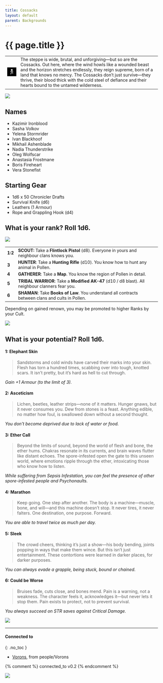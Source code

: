 ```yaml
---
title: Cossacks
layout: default
parent: Backgrounds
---
```


# {{ page.title }}

|                                                                                                           |                                                                                                                                                                                                                                                                                                                                                                        |
| --------------------------------------------------------------------------------------------------------- | ---------------------------------------------------------------------------------------------------------------------------------------------------------------------------------------------------------------------------------------------------------------------------------------------------------------------------------------------------------------------- |
| ![05-CULT-CLANNERS-WHITE-ON-BLACK-320x320](../../imgs/icons/05-CULT-CLANNERS-WHITE-ON-BLACK-320x320.webp) | The steppe is wide, brutal, and unforgiving—but so are the Cossacks. Out here, where the wind howls like a wounded beast and the horizon stretches endlessly, they reign supreme, born of a land that knows no mercy. The Cossacks don’t just survive—they thrive, their blood thick with the cold steel of defiance and their hearts bound to the untamed wilderness. |

![](https://i.imgur.com/Z7QOT6x.png)


## Names

- Kazimir Ironblood
- Sasha Volkov
- Yelena Stormrider
- Ivan Blackhoof
- Mikhail Ashenblade
- Nadia Thunderstrike
- Oleg Wolfscar
- Anastasia Frostmane
- Boris Fireheart
- Vera Stonefist

## Starting Gear

- 1d6 x 50 Chronicler Drafts
- Survival Knife (d6)
- Leathers (1 Armour)
- Rope and Grappling Hook (d4)

## What is your rank? Roll 1d6.

![](https://i.imgur.com/Ptd50Pb.png)

|         |                                                                                                    |
| ------- | -------------------------------------------------------------------------------------------------- |
| **1:2** | **SCOUT:** Take a **Flintlock Pistol** (d8). Everyone in yours and neighbour clans knows you.      |
| **3**   | **HUNTER**: Take a **Hunting Rifle** (d10). You know how to hunt any animal in Pollen.             |
| **4**   | **GATHERER**: Take a **Map**. You know the region of Pollen in detail.                             |
| **5**   | **TRIBAL WARRIOR**: Take a **Modified AK-47** (d10 / d8 blast). All neighbour clanners fear you.   |
| **6**   | **SHAMAN**: Take **Books of Law**. You understand all contracts between clans and cults in Pollen. |

Depending on gained renown, you may be promoted to higher Ranks by your Cult.

![](https://i.imgur.com/VfL8iej.png)

## What is your potential? Roll 1d6.

#### 1: Elephant Skin

> Sandstorms and cold winds have carved their marks into your skin. Flesh has torn a hundred times, scabbing over into tough, knotted scars. It isn’t pretty, but it’s hard as hell to cut through.

*Gain +1 Armour (to the limit of 3).*

#### 2: Asceticism 

> Lichen, beetles, leather strips—none of it matters. Hunger gnaws, but it never consumes you. Dew from stones is a feast. Anything edible, no matter how foul, is swallowed down without a second thought.

*You don't become deprived due to lack of water or food.*

#### 3: Ether Call

> Beyond the limits of sound, beyond the world of flesh and bone, the ether hums. Chakras resonate in its currents, and brain waves flutter like distant echoes. The spore-infested open the gate to this unseen world, where emotions ripple through the ether, intoxicating those who know how to listen.

*While suffering from Sepsis Infestation, you can feel the presence of other spore-infested people and Psychonaults.*

#### 4: Marathon

> Keep going. One step after another. The body is a machine—muscle, bone, and will—and this machine doesn’t stop. It never tires, it never falters. One destination, one purpose. Forward.

*You are able to travel twice as much per day.*

#### 5: Sleek

> The crowd cheers, thinking it’s just a show—his body bending, joints popping in ways that make them wince. But this isn’t just entertainment. These contortions were learned in darker places, for darker purposes.

*You can always evade a grapple, being stuck, bound or chained.*

#### 6: Could be Worse

> Bruises fade, cuts close, and bones mend. Pain is a warning, not a weakness. The character feels it, acknowledges it—but never lets it stop them. Pain exists to protect, not to prevent survival.

*You always succeed on STR saves against Critical Damage.*

![](https://i.imgur.com/KQWT8Ru.png)

---
#### Connected to
{: .no_toc }

<!-- QueryToSerialize: LIST without ID "["+ title + "](https://terra-campaigns.github.io/" + regexreplace(file.path, ".md", "") + ")" + ", from " + regexreplace(file.folder, "^[^\/]*\/", "") FROM ([[]]) OR outgoing([[]]) WHERE (file.path != this.file.path AND title != null) SORT file.folder DESC -->
<!-- SerializedQuery: LIST without ID "["+ title + "](https://terra-campaigns.github.io/" + regexreplace(file.path, ".md", "") + ")" + ", from " + regexreplace(file.folder, "^[^\/]*\/", "") FROM ([[]]) OR outgoing([[]]) WHERE (file.path != this.file.path AND title != null) SORT file.folder DESC -->
- [Vorons](https://terra-campaigns.github.io/degenesis/people/Vorons/index), from people/Vorons
<!-- SerializedQuery END -->


{% comment %}
connected_to v0.2
{% endcomment %}

![](https://i.imgur.com/Do1F0bo.png)
